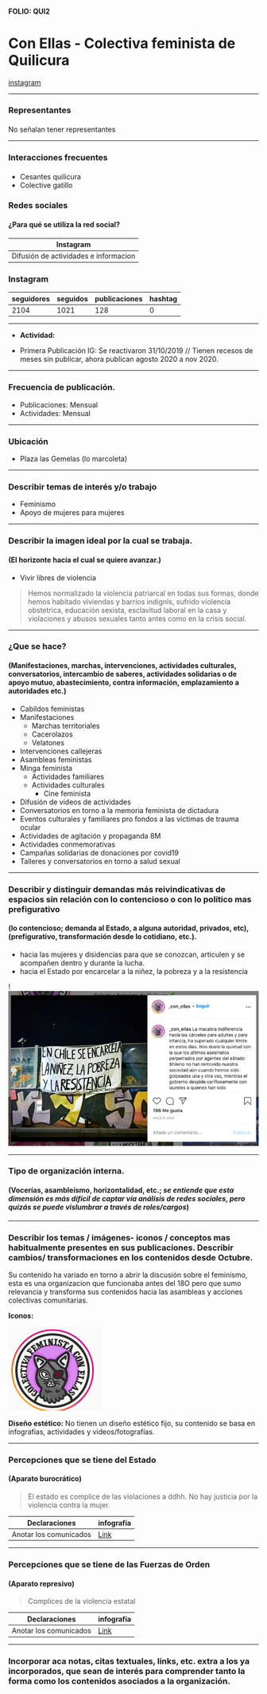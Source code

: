 #### FOLIO: QUI2
# Con Ellas - Colectiva feminista de Quilicura

[instagram](https://www.instagram.com/_con_ellas/)

---

### Representantes
#### 
No señalan tener representantes

---
### Interacciones frecuentes
#### 
* Cesantes quilicura
* Colective gatillo

### Redes sociales
#### ¿Para qué se utiliza la red social?
| Instagram | 
|---|
|Difusión de actividades e informacion|

### **Instagram**
| seguidores | seguidos | publicaciones | hashtag 
|---|---|---|---|
|2104|1021|128| 0

---

* **Actividad:**   

* Primera Publicación IG: Se reactivaron 31/10/2019 // Tienen recesos de meses sin publicar, ahora publican agosto 2020 a nov 2020.

---
### Frecuencia de publicación.

* Publicaciones: Mensual
* Actividades: Mensual 

---
### Ubicación
* Plaza las Gemelas (lo marcoleta)

---
### Describir temas de interés y/o trabajo
* Feminismo
* Apoyo de mujeres para mujeres

---
### Describir la imagen ideal por la cual se trabaja.
#### (El horizonte hacia el cual se quiere avanzar.)
* Vivir libres de violencia
> Hemos normalizado la violencia patriarcal en todas sus formas, donde hemos habitado viviendas y barrios indignls, sufrido violencia obstetrica, educación sexista, esclavitud laboral en la casa y violaciones y abusos sexuales tanto antes como en la crisis social.

---
### ¿Que se hace?
#### (Manifestaciones, marchas, intervenciones, actividades culturales, conversatorios, intercambio de saberes, actividades solidarias o de apoyo mutuo, abastecimiento, contra información, emplazamiento a autoridades etc.)
* Cabildos feministas
* Manifestaciones
    * Marchas territoriales
    * Cacerolazos
    * Velatones
* Intervenciones callejeras
* Asambleas feministas
* Minga feminista
    * Actividades familiares
    * Actividades culturales
        * Cine feminista
* Difusión de videos de actividades
* Conversatorios en torno a la memoria feminista de dictadura
* Eventos culturales y familiares pro fondos a las victimas de trauma ocular
* Actividades de agitación y propaganda 8M
* Actividades conmemorativas
* Campañas solidarias de donaciones por covid19
* Talleres y conversatorios en torno a salud sexual

---
### Describir y distinguir demandas más reivindicativas de espacios sin relación con lo contencioso o con lo político mas prefigurativo
#### (lo contencioso; demanda al Estado, a alguna autoridad, privados, etc), (prefigurativo, transformación desde lo cotidiano, etc.).
* hacia las mujeres y disidencias para que se conozcan, articulen y se acompañen dentro y durante la lucha.
* hacia el Estado por encarcelar a la niñez, la pobreza y a la resistencia 

!![Imagen](Imagen2QUI2.png)

---
### Tipo de organización interna.
#### (Vocerías, asambleísmo, horizontalidad, etc.; *se entiende que esta dimensión es más difícil de captar vía análisis de redes sociales, pero quizás se puede vislumbrar a través de roles/cargos*)

---
### Describir los temas / imágenes- iconos / conceptos mas habitualmente presentes en sus publicaciones. Describir cambios/ transformaciones en los contenidos desde Octubre.
Su contenido ha variado en torno a abrir la discusión sobre el feminismo, esta es una organizacion que funcionaba antes del 18O pero que sumo relevancia y transforma sus contenidos hacia las asambleas y acciones colectivas comunitarias.

**Iconos:**

![Imagen](Imagen1QUI2.png)

**Diseño estético:**
No tienen un diseño estético fijo, su contenido se basa en infografias, actividades y videos/fotografías.

---
### Percepciones que se tiene del Estado
#### (Aparato burocrático)
> El estado es complice de las violaciones a ddhh. No hay justicia por la violencia contra la mujer.

| Declaraciones | infografía | 
|---|---|
|Anotar los comunicados | [Link]() |

---
### Percepciones que se tiene de las Fuerzas de Orden
#### (Aparato represivo)
> Complices de la violencia estatal 

| Declaraciones | infografía | 
|---|---|
|Anotar los comunicados | [Link]() |


---
### Incorporar aca notas, citas textuales, links, etc. extra a los ya incorporados, que sean de interés para comprender tanto la forma como los contenidos asociados a la organización.
